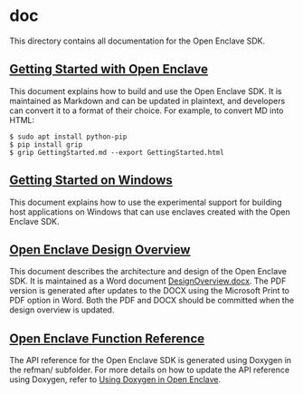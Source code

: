 doc
===

This directory contains all documentation for the Open Enclave SDK.

[Getting Started with Open Enclave](GettingStarted.md)
-----------------------------------

This document explains how to build and use the Open Enclave SDK. It is
maintained as Markdown and can be updated in plaintext, and developers can
convert it to a format of their choice. For example, to convert MD into HTML:

```
$ sudo apt install python-pip
$ pip install grip
$ grip GettingStarted.md --export GettingStarted.html
```

[Getting Started on Windows](GettingStarted.windows.md)
-----------------------------------

This document explains how to use the experimental support for building host
applications on Windows that can use enclaves created with the Open Enclave
SDK.

[Open Enclave Design Overview](DesignOverview.pdf)
------------------------------

This document describes the architecture and design of the Open Enclave SDK.
It is maintained as a Word document [DesignOverview.docx](DesignOverview.docx).
The PDF version is generated after updates to the DOCX using the Microsoft
Print to PDF option in Word. Both the PDF and DOCX should be committed when the
design overview is updated.

[Open Enclave Function Reference](refman/md/index.md)
---------------------------------

The API reference for the Open Enclave SDK is generated using Doxygen in the
refman/ subfolder. For more details on how to update the API reference using
Doxygen, refer to [Using Doxygen in Open Enclave](doxygen-howto.md).